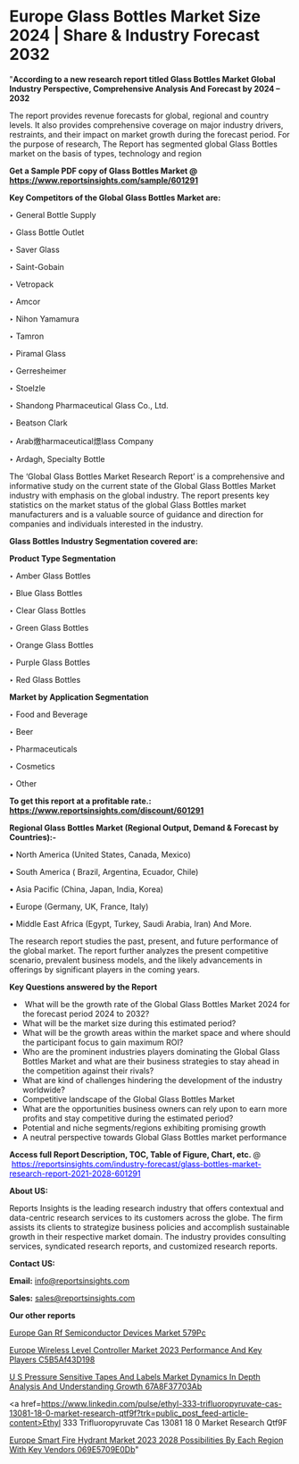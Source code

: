 # Europe Glass Bottles Market Size 2024 | Share & Industry Forecast 2032

 "<strong>According to a new research report titled Glass Bottles Market Global Industry Perspective, Comprehensive Analysis And Forecast by 2024 – 2032</strong>

The report provides revenue forecasts for global, regional and country levels. It also provides comprehensive coverage on major industry drivers, restraints, and their impact on market growth during the forecast period. For the purpose of research, The Report has segmented global Glass Bottles market on the basis of types, technology and region

<strong>Get a Sample PDF copy of Glass Bottles Market </strong><strong>@<a href=https://www.reportsinsights.com/sample/601291 style=color:#0000ff;> https://www.reportsinsights.com/sample/601291</a></strong></font>

<strong>Key Competitors of the Global Glass Bottles Market are:</strong>

‣ General Bottle Supply

‣ Glass Bottle Outlet

‣ Saver Glass

‣ Saint-Gobain

‣ Vetropack

‣ Amcor

‣ Nihon Yamamura

‣ Tamron

‣ Piramal Glass

‣ Gerresheimer

‣ Stoelzle

‣ Shandong Pharmaceutical Glass Co., Ltd.

‣ Beatson Clark

‣ Arab燩harmaceutical燝lass Company

‣ Ardagh, Specialty Bottle

The ‘Global Glass Bottles Market Research Report’ is a comprehensive and informative study on the current state of the Global Glass Bottles Market industry with emphasis on the global industry. The report presents key statistics on the market status of the global Glass Bottles market manufacturers and is a valuable source of guidance and direction for companies and individuals interested in the industry.

<strong>Glass Bottles Industry Segmentation covered are:</strong>

<strong>Product Type Segmentation</strong>

‣ Amber Glass Bottles

‣ Blue Glass Bottles

‣ Clear Glass Bottles

‣ Green Glass Bottles

‣ Orange Glass Bottles

‣ Purple Glass Bottles

‣ Red Glass Bottles

<strong>Market by Application Segmentation</strong>

‣ Food and Beverage

‣ Beer

‣ Pharmaceuticals

‣ Cosmetics

‣ Other

<strong>To get this report at a profitable rate.: <a href=https://www.reportsinsights.com/discount/601291 style=color:#0000ff;>https://www.reportsinsights.com/discount/601291</a></strong></font>

<strong>Regional Glass Bottles Market (Regional Output, Demand &amp; Forecast by Countries):-</strong>

• North America (United States, Canada, Mexico)

• South America ( Brazil, Argentina, Ecuador, Chile)

• Asia Pacific (China, Japan, India, Korea)

• Europe (Germany, UK, France, Italy)

• Middle East Africa (Egypt, Turkey, Saudi Arabia, Iran) And More.

The research report studies the past, present, and future performance of the global market. The report further analyzes the present competitive scenario, prevalent business models, and the likely advancements in offerings by significant players in the coming years.

<strong>Key Questions answered by the Report</strong>
<ul>
  <li> What will be the growth rate of the Global Glass Bottles Market 2024 for the forecast period 2024 to 2032?</li>
  <li>What will be the market size during this estimated period?</li>
  <li>What will be the growth areas within the market space and where should the participant focus to gain maximum ROI?</li>
  <li>Who are the prominent industries players dominating the Global Glass Bottles Market and what are their business strategies to stay ahead in the competition against their rivals?</li>
  <li>What are kind of challenges hindering the development of the industry worldwide?</li>
  <li>Competitive landscape of the Global Glass Bottles Market</li>
  <li>What are the opportunities business owners can rely upon to earn more profits and stay competitive during the estimated period?</li>
  <li>Potential and niche segments/regions exhibiting promising growth</li>
  <li>A neutral perspective towards Global Glass Bottles market performance</li>
</ul>
<strong>Access full Report Description, TOC, Table of Figure, Chart, etc. </strong>@  <a href=https://reportsinsights.com/industry-forecast/glass-bottles-market-research-report-2021-2028-601291 style=color:#0000ff;>https://reportsinsights.com/industry-forecast/glass-bottles-market-research-report-2021-2028-601291</a></font>

<strong><strong>About US</strong>:</strong>

Reports Insights is the leading research industry that offers contextual and data-centric research services to its customers across the globe. The firm assists its clients to strategize business policies and accomplish sustainable growth in their respective market domain. The industry provides consulting services, syndicated research reports, and customized research reports.

<strong>Contact US:</strong>

<p class=""""><b>Email:</b> <a href=mailto:info@reportsinsights.com>info@reportsinsights.com</a></p>
<p class=""""><b>Sales:</b> <a href=mailto:sales@reportsinsights.com>sales@reportsinsights.com</a></p>

<strong>Our other reports</strong>

<a href=https://www.linkedin.com/pulse/europe-gan-rf-semiconductor-devices-market-579pc/>Europe Gan Rf Semiconductor Devices Market 579Pc</a>

<a href=https://medium.com/@d7298290/europe-wireless-level-controller-market-2023-performance-and-key-players-c5b5af43d198>Europe Wireless Level Controller Market 2023 Performance And Key Players C5B5Af43D198</a>

<a href=https://medium.com/@akitotamura255/u-s-pressure-sensitive-tapes-and-labels-market-dynamics-in-depth-analysis-and-understanding-growth-67a8f37703ab>U S Pressure Sensitive Tapes And Labels Market Dynamics In Depth Analysis And Understanding Growth 67A8F37703Ab</a>

<a href=https://www.linkedin.com/pulse/ethyl-333-trifluoropyruvate-cas-13081-18-0-market-research-qtf9f?trk=public_post_feed-article-content>Ethyl 333 Trifluoropyruvate Cas 13081 18 0 Market Research Qtf9F</a>

<a href=https://medium.com/@reportsinsights23/europe-smart-fire-hydrant-market-2023-2028-possibilities-by-each-region-with-key-vendors-069e5709e0db>Europe Smart Fire Hydrant Market 2023 2028 Possibilities By Each Region With Key Vendors 069E5709E0Db</a>"
